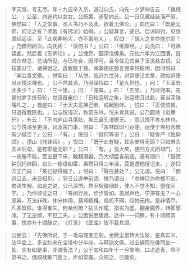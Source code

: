 > 字天觉，号无尽。年十九应举入京，道过向氏，向先一夕梦神告云：​「接相公。​」公至，向遂约以女女。公既第，遂娶向氏。公一日见藏经装潢严丽，怫然曰：​「人之崇事，圣人书乃不及此。欲着无佛论。​」向氏曰：​「既是无佛，何论之有？须着《有佛论》始得。​」公疑其言，遂已。后访同列，见维摩经适读，至「此病非地大，亦不离地大」​，叹曰：​「胡人之言亦能尔耶？​」乃借归阅次。向氏问：​「读何书？​」公曰：​「维摩经。​」向氏曰：​「可熟读此，然后着《无佛论》​。​」公悚然，因深信佛乘。元佑六年为江西漕，首谒东林总，总诘所见，与已符合，因印可，且令往见其弟子玉溪慈古镜。公按部分宁，诸禅迓之。首致敬于慈，闻龚德庄尝言兜率悦聪明，因问悦曰：​「闻公善文章。​」悦笑曰：​「从悦，临济九世孙，对运使论文章，政如运使对从悦论禅也。​」公不然其语，乃强屈指曰：​「是九世也。​」问：​「玉溪去此多少？​」曰：​「三十里。​」问：​「兜率。​」曰：​「五里。​」乃过兜率。先是悦梦手抟日轮，觉语首座曰：​「日轮运转之象，张运使且过此，吾当深锥痛札之。​」首座曰：​「士大夫恶拂己者，或起别衅。​」悦曰：​「正使烦恼，只退得我院也。​」公与悦语次，称赏东林，悦未肯其说。公乃题诗《拟爆轩》​，有云：​「不向庐山寻落处，象王鼻孔漫撩天。​」意讥悦不肯东林也。公与悦语至更深，论及宗门事。悦曰：​「东林既印可运使，运使于佛祖言教有少疑否？​」公曰：​「有。​」悦曰：​「疑何等语？​」公曰：​「疑香严《独脚颂》​，德山《托钵话》​。​」悦曰：​「既于此有疑，其余安得无耶？只如岩头言末后句，是有耶是无耶？​」公曰：​「有。​」悦大笑，便归方丈闭却门。公一夜睡不稳，至五更下床，触翻溺器，乃大彻猛省前话。遂有颂曰：​「鼓寂钟沉托钵回，岩头一掺语如雷。果然只得三年活，莫是遭他授记来。​」遂扣方丈门曰：​「某已捉得贼了。​」悦曰：​「赃在甚处？​」公无语。悦曰：​「都运且去，来日相见。​」翌日公遂举前颂，悦乃谓曰：​「参禅只为命根不断，依语生解。如是之说，公已深悟。然至极微细处，使人不觉不知，堕在区宇。​」乃作颂证之曰：​「等闲行处，步步皆如。虽居声色，宁滞有无？一心靡异，万法非殊。休分体用，莫择精粗。临机不碍，应物无拘。是非情尽，凡圣皆除。谁得谁失，何亲何疏？拈头作尾，指实为虚。翻身魔界，转脚邪涂。了无逆顺，不犯工夫。​」公邀悦至建昌，途中一—伺察，有十颂叙其事，悦亦有十颂酬之。​《灯录》​《武库》皆不载其颂。

> 公尝云：​「先佛所说，于一毛端现宝王刹，坐微尘里转大法轮，是真实义。法华会上，多宝如来在宝塔中分半座，与释迦文佛。过去佛现在佛同坐一处，实有如是事，非谓表法？​」公于宣和四年十一月黎明，口占遗表，命子弟书之。俄取枕掷门窗上，声如雷震。众视之，已薨矣。


